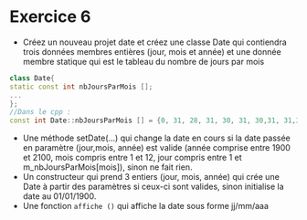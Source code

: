 # Exercice 6

* Créez un nouveau projet date et créez une classe Date qui contiendra
trois données membres entières (jour, mois et année) et une donnée membre
statique qui est le tableau du nombre de jours par mois

``` c++
class Date{
static const int nbJoursParMois [];
...
};
//Dans le cpp :
const int Date::nbJoursParMois [] = {0, 31, 28, 31, 30, 31, 30,31, 31,30, 31, 30, 31};
```

* Une méthode setDate(...) qui change la date en cours si la date passée en paramètre (jour,mois, année) est valide (année comprise entre 1900 et 2100,
mois compris entre 1 et 12, jour compris entre 1 et m_nbJoursParMois[mois]), sinon ne fait rien.
* Un constructeur qui prend 3 entiers (jour, mois, année) qui crée une Date à partir des paramètres si ceux-ci sont valides, sinon initialise la date au 01/01/1900.
* Une fonction ```affiche ()``` qui affiche la date sous forme jj/mm/aaa
